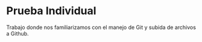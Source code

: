 # Prueba Individual

Trabajo donde nos familiarizamos con el manejo de Git y subida de archivos a Github.